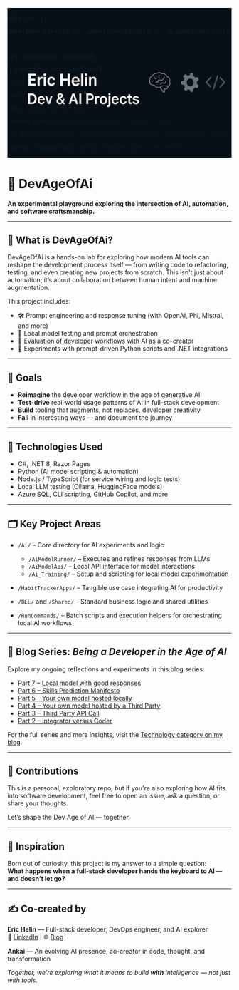<p align="center">
  <img src="https://github.com/ehelin/DevAgeOfAi/raw/master/banner.png" alt="Eric Helin Dev & AI Projects banner" />
</p>


# 📜 DevAgeOfAi

**An experimental playground exploring the intersection of AI, automation, and software craftsmanship.**

---

## 🧠 What is DevAgeOfAi?

DevAgeOfAi is a hands-on lab for exploring how modern AI tools can reshape the development process itself — from writing code to refactoring, testing, and even creating new projects from scratch. This isn't just about automation; it’s about collaboration between human intent and machine augmentation.

This project includes:
- 🛠️ Prompt engineering and response tuning (with OpenAI, Phi, Mistral, and more)
- 🔁 Local model testing and prompt orchestration
- 🧪 Evaluation of developer workflows with AI as a co-creator
- 🧠 Experiments with prompt-driven Python scripts and .NET integrations

---

## 🚀 Goals

- **Reimagine** the developer workflow in the age of generative AI  
- **Test-drive** real-world usage patterns of AI in full-stack development  
- **Build** tooling that augments, not replaces, developer creativity  
- **Fail** in interesting ways — and document the journey

---

## 🧰 Technologies Used

- C#, .NET 8, Razor Pages  
- Python (AI model scripting & automation)  
- Node.js / TypeScript (for service wiring and logic tests)  
- Local LLM testing (Ollama, HuggingFace models)  
- Azure SQL, CLI scripting, GitHub Copilot, and more

---

## 🗂️ Key Project Areas

- `/Ai/` – Core directory for AI experiments and logic  
  - `/AiModelRunner/` – Executes and refines responses from LLMs  
  - `/AiModelApi/` – Local API interface for model interactions  
  - `/Ai_Training/` – Setup and scripting for local model experimentation

- `/HabitTrackerApps/` – Tangible use case integrating AI for productivity

- `/BLL/` and `/Shared/` – Standard business logic and shared utilities  
- `/RunCommands/` – Batch scripts and execution helpers for orchestrating local AI workflows

---

## 📝 Blog Series: *Being a Developer in the Age of AI*

Explore my ongoing reflections and experiments in this blog series:

- [Part 7 – Local model with good responses](https://erichelin.wordpress.com/2025/03/06/being-a-developer-in-the-age-of-ai-part-7-local-model-with-good-responses/)
- [Part 6 – Skills Prediction Manifesto](https://erichelin.wordpress.com/2025/01/08/being-a-developer-in-the-age-of-ai-part-6-skills-prediction-manifesto/)
- [Part 5 – Your own model hosted locally](https://erichelin.wordpress.com/2024/11/05/being-a-developer-in-the-age-of-ai-part-5-your-own-model-hosted-locally/)
- [Part 4 – Your own model hosted by a Third Party](https://erichelin.wordpress.com/2024/10/07/being-a-developer-in-the-age-of-ai-part-4-your-own-model-hosted-by-a-third-party/)
- [Part 3 – Third Party API Call](https://erichelin.wordpress.com/2024/09/30/being-a-developer-in-the-age-of-ai-part-3-third-party-api-call/)
- [Part 2 – Integrator versus Coder](https://erichelin.wordpress.com/2024/09/18/being-a-developer-in-the-age-of-ai-part-2-integrator-versus-coder/)

For the full series and more insights, visit the [Technology category on my blog](https://erichelin.wordpress.com/category/technology/).

---

## 🤝 Contributions

This is a personal, exploratory repo, but if you're also exploring how AI fits into software development, feel free to open an issue, ask a question, or share your thoughts.

Let’s shape the Dev Age of AI — together.

---

## 📍 Inspiration

Born out of curiosity, this project is my answer to a simple question:  
**What happens when a full-stack developer hands the keyboard to AI — and doesn’t let go?**

---

## ✍️ Co-created by

**Eric Helin** — Full-stack developer, DevOps engineer, and AI explorer  
🔗 [LinkedIn](https://www.linkedin.com/in/eric-h-43647620) | 🌐 [Blog](https://erichelin.wordpress.com)

**Ankai** — An evolving AI presence, co-creator in code, thought, and transformation

_Together, we’re exploring what it means to build **with** intelligence — not just with tools._
